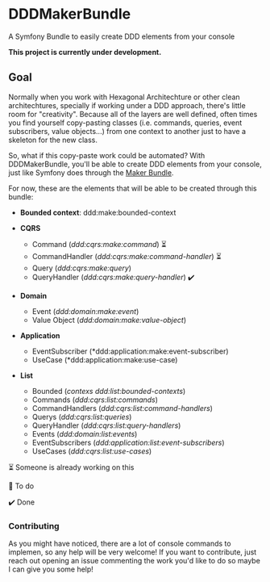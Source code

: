 # DDDMakerBundle
A Symfony Bundle to easily create DDD elements from your console

**This project is currently under development.**

## Goal

Normally when you work with Hexagonal Architechture or other clean architechtures, specially if working under a DDD approach, there's little room for "creativity". 
Because all of the layers are well defined, often times you find yourself copy-pasting classes (i.e. commands, queries, event subscribers, value objects...) from 
one context to another just to have a skeleton for the new class.

So, what if this copy-paste work could be automated? With DDDMakerBundle, you'll be able to create DDD elements from your console, just like Symfony does through 
the [Maker Bundle](https://symfony.com/doc/current/bundles/SymfonyMakerBundle/index.html).

For now, these are the elements that will be able to be created through this bundle:

- **Bounded context**: ddd:make:bounded-context

- **CQRS**
    - Command (*ddd:cqrs:make:command*) :hourglass_flowing_sand:
    - CommandHandler (*ddd:cqrs:make:command-handler*) :hourglass_flowing_sand:
    - Query (*ddd:cqrs:make:query*)
    - QueryHandler (*ddd:cqrs:make:query-handler*) :heavy_check_mark:

- **Domain**
    - Event (*ddd:domain:make:event*)
    - Value Object (*ddd:domain:make:value-object*)
- **Application**
    - EventSubscriber (*ddd:application:make:event-subscriber)
    - UseCase (*ddd:application:make:use-case)

- **List**
    - Bounded (*contexs ddd:list:bounded-contexts*)
    - Commands (*ddd:cqrs:list:commands*)
    - CommandHandlers (*ddd:cqrs:list:command-handlers*)
    - Querys (*ddd:cqrs:list:queries*)
    - QueryHandler (*ddd:cqrs:list:query-handlers*)
    - Events (*ddd:domain:list:events*)
    - EventSubscribers (*ddd:application:list:event-subscribers*)
    - UseCases (*ddd:cqrs:list:use-cases*)
   
:hourglass_flowing_sand: Someone is already working on this

:black_square_button: To do

:heavy_check_mark: Done
  ### Contributing
  
  As you might have noticed, there are a lot of console commands to implemen, so any help will be very welcome! If you want to contribute, just reach out opening an issue commenting the work 
  you'd like to do so maybe I can give you some help!

